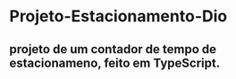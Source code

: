 # Projeto-Estacionamento-Dio
## projeto de um contador de tempo de estacionameno, feito em TypeScript.
